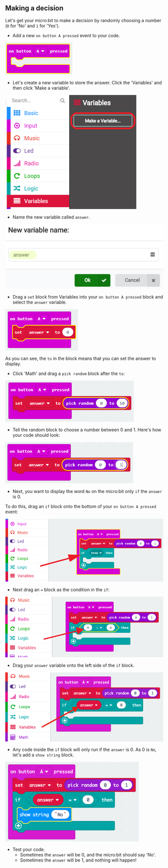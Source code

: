 ## Making a decision

Let's get your micro:bit to make a decision by randomly choosing a number (`0` for 'No' and `1` for 'Yes').

+ Add a new `on button A pressed` event to your code.

![слика екрана](images/fortune-on-a-pressed.png)

+ Let's create a new variable to store the answer. Click the 'Variables' and then click 'Make a variable'.

![слика екрана](images/fortune-variables.png)

+ Name the new variable called `answer`.

![слика екрана](images/fortune-answer.png)

+ Drag a `set` block from Variables into your `on button A pressed` block and select the `answer` variable.

![слика екрана](images/fortune-set.png)

As you can see, the `to` in the block means that you can set the answer to display.

+ Click 'Math' and drag a `pick random` block after the `to`:

![снимак екрана](images/fortune-random.png)

+ Tell the random block to choose a number between 0 and 1. Here's how your code should look:

![слика екрана](images/fortune-random-1.png)

+ Next, you want to display the word `No` on the micro:bit only `if` the `answer` is 0.

To do this, drag an `if` block onto the bottom of your `on button A pressed` event:

![слика екрана](images/fortune-if.png)

+ Next drag an `=` block as the condition in the `if`:

![слика екрана](images/fortune-equals.png)

+ Drag your `answer` variable onto the left side of the `if` block.

![слика екрана](images/fortune-if-finished.png)

+ Any code inside the `if` block will only run if the `answer` is 0. As 0 is `No`, let's add a `show string` block.

![слика екрана](images/fortune-no.png)

+ Test your code. 
    + Sometimes the `answer` will be 0, and the micro:bit should say 'No'.
    + Sometimes the `answer` will be 1, and nothing will happen!